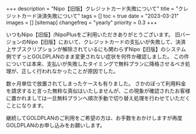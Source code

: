 +++
description = "Nipo【旧版】クレジットカード失敗について"
title = "クレジットカード決済失敗について"
tags = []
toc = true
date = "2023-03-21"
images = []
[sitemap]
  changefreq = "yearly"
  priority = 0.3
+++


いつもNipo【旧版】/NipoPlusをご利用いただきありがとうございます。
旧バージョンのNipo【旧版】において、クレジットカードの支払いが失敗して、決済上サブスクリプションが解除されているにも関わらずNipo【旧版】のシステム側でずっとGOLDPLANのまま変更されない症状を何件か確認しました。
この件については本来、支払いが失敗したタイミングで無料プランに降格させるべき処理が、正しく行われなかったことが原因でした。

数ヶ月単位で放置されてしまったケースも有りました。
さかのぼって利用料金を請求すると言った無粋な真似はいたしませんが、この現象が確認されたお客様に置かれましては一旦無料プランへ順次手動で切り替え処理を行わせていただくことになります。

継続してGOLDPLANのご利用をご希望の方は、お手数をおかけしますが再度GOLDPLANのお申し込みをお願いします。
